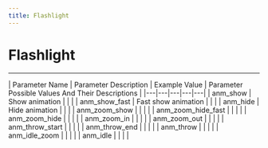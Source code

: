 ```yaml
---
title: Flashlight
---
```


# Flashlight

___

| Parameter Name | Parameter Description | Example Value | Parameter Possible Values And Their Descriptions |
|---|---|---|---|---|
| anm_show | Show animation |  |  |
| anm_show_fast | Fast show animation |  |  |
| anm_hide | Hide animation |  |  |
| anm_zoom_show |  |  |  |
| anm_zoom_hide_fast |  |  |  |
| anm_zoom_hide |  |  |  |
| anm_zoom_in |  |  |  |
| anm_zoom_out |  |  |  |
| anm_throw_start |  |  |  |
| anm_throw_end |  |  |  |
| anm_throw |  |  |  |
| anm_idle_zoom |  |  |  |
| anm_idle |  |  |  |
